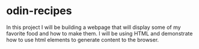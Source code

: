 # odin-recipes

In this project I will be building a webpage that will display some of my favorite food and how to make them. I will be using HTML and demonstrate how to use html elements to generate content to the browser.  